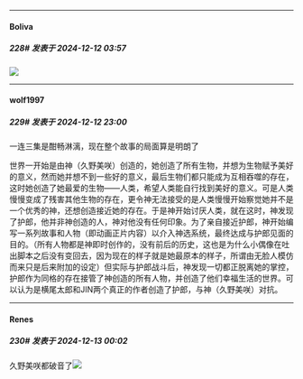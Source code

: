 ﻿
*****

####  Boliva  
##### 228#       发表于 2024-12-12 03:57

<img src="https://static.saraba1st.com/image/smiley/face2017/125.png" referrerpolicy="no-referrer">


*****

####  wolf1997  
##### 229#       发表于 2024-12-12 23:00

一连三集是酣畅淋漓，现在整个故事的局面算是明朗了

世界一开始是由神（久野美咲）创造的，她创造了所有生物，并想为生物赋予美好的意义，然而她并想不到一些好的意义，最后生物们都只能成为互相吞噬的存在，这时她创造了她最爱的生物——人类，希望人类能自行找到美好的意义。可是人类慢慢变成了残害其他生物的存在，更令神无法接受的是人类慢慢开始察觉她并不是一个优秀的神，还想创造接近她的存在。于是神开始讨厌人类，就在这时，神发现了护郎，他并非神创造的人，神对他没有任何印象。为了亲自接近护郎，神开始编写一系列故事和人物（即动画正片内容）以介入神选系统，最终达成与护郎见面的目的。（所有人物都是神即时创作的，没有前后的历史，这也是为什么小偶像在吐出脚本之后没有变回去，因为现在的样子就是她最原本的样子，所谓由无脸人模仿而来只是后来附加的设定）但实际与护郎战斗后，神发现一切都正脱离她的掌控，护郎作为同格的存在接管了神创造的所有人物，并创造了他们幸福生活的世界。可以认为是横尾太郎和JIN两个真正的作者创造了护郎，与神（久野美咲）对抗。


*****

####  Renes  
##### 230#       发表于 2024-12-13 00:02

久野美咲都破音了<img src="https://static.saraba1st.com/image/smiley/face2017/067.png" referrerpolicy="no-referrer">

